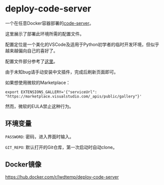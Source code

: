 # deploy-code-server

一个在任意Docker容器部署的[code-server](https://github.com/cdr/code-server)。

这里展示了部署此环境所需的配置文件。

配置定位是一个美化的VSCode及适用于Python初学者的临时开发环境，但似乎越来越偏向自己的喜好了。

配置文件部分参考了[这里](https://zhuanlan.zhihu.com/p/386285855)。

由于未知bug请手动安装中文插件，完成后刷新页面即可。

如果想使用微软的Marketplace：

```shell
export EXTENSIONS_GALLERY='{"serviceUrl": "https://marketplace.visualstudio.com/_apis/public/gallery"}'
```

然而，微软的EULA禁止这种行为。

## 环境变量

`PASSWORD`: 密码，进入界面时输入。

`GIT_REPO`: 默认打开的Git仓库，第一次启动时自动clone。

## Docker镜像

https://hub.docker.com/r/lwdtemp/deploy-code-server
